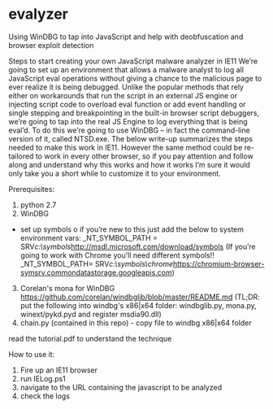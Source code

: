 # evalyzer
Using WinDBG to tap into JavaScript and help with deobfuscation and browser exploit detection

Steps to start creating your own JavaScript malware analyzer in IE11
We’re going to set up an environment that allows a malware analyst to log all JavaScript eval operations without giving a chance to the malicious page to ever realize it is being debugged. Unlike the popular methods that rely either on workarounds that run the script in an external JS engine or injecting script code to overload eval function or add event handling or single stepping and breakpointing in the built-in browser script debuggers, we’re going to tap into the real JS Engine to log everything that is being eval’d. To do this we’re going to use WinDBG – in fact the command-line version of it, called NTSD.exe. The below write-up summarizes the steps needed to make this work in IE11. However the same method could be re-tailored to work in every other browser, so if you pay attention and follow along and understand why this works and how it works I’m sure it would only take you a short while to customize it to your environment.

Prerequisites:

1.	python 2.7
2.	WinDBG
  -	set up symbols 
    o	if you’re new to this just add the below to system environment vars:
      _NT_SYMBOL_PATH = SRV*c:\symbols*http://msdl.microsoft.com/download/symbols
    (If you’re going to work with Chrome you’ll need different symbols!!
      _NT_SYMBOL_PATH= SRV*c:\symbols\chrome*https://chromium-browser-symsrv.commondatastorage.googleapis.com)
3.  Corelan's mona for WinDBG https://github.com/corelan/windbglib/blob/master/README.md 
    (TL;DR: put the following into windbg's x86|x64 folder: windbglib.py, mona.py, winext/pykd.pyd and register msdia90.dll)
4.  chain.py (contained in this repo) - copy file to windbg x86|x64 folder


read the tutorial.pdf to understand the technique

How to use it:
1. Fire up an IE11 browser
2. run IELog.ps1
3. navigate to the URL containing the javascript to be analyzed
4. check the logs
